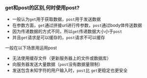 ### get和post的区别,何时使用post?

+ 一般认为`get`用于获取数据，`post`用于发送数据
+ 在参数方面，`get`通过拼接url进行传参数，`post`通过body体传送数据
+ 因为传递数据的方式不同，所以`get`传递数据大小小于`post`
+ 并且`get`请求是可以缓存的，`post`请求不可以缓存

一般在以下场景用运用post

+ 无法使用缓存文件（更新服务器上的文件或数据库）
+ 向服务器发送大量数据（`post`没有数据量限制）
+ 发送包含未知字符的用户输入时，`post`比 `get`更稳定也更安全

